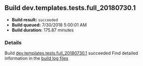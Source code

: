 ## Build dev.templates.tests.full_20180730.1
- **Build result:** `succeeded`
- **Build queued:** 7/30/2018 5:00:01 AM
- **Build duration:** 175.87 minutes
### Details
Build [dev.templates.tests.full_20180730.1](https://winappstudio.visualstudio.com/web/build.aspx?pcguid=a4ef43be-68ce-4195-a619-079b4d9834c2&builduri=vstfs%3a%2f%2f%2fBuild%2fBuild%2f26061) succeeded
Find detailed information in the [build log files](https://uwpctdiags.blob.core.windows.net/buildlogs/dev.templates.tests.full_20180730.1_logs.zip)
